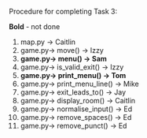 Procedure for completing Task 3:

**Bold** - not done

1. map.py -> Caitlin  
2. game.py-> move() -> Izzy
3. **game.py-> menu() -> Sam**  
4. game.py-> is_valid_exit() -> Izzy  
5. **game.py-> print_menu() -> Tom**  
6. game.py-> print_menu_line() -> Mike  
7. game.py-> exit_leads_to() -> Jay  
8. game.py-> display_room() -> Caitlin
9. game.py-> normalise_input() -> Ed  
10. game.py-> remove_spaces() -> Ed  
11. game.py-> remove_punct() -> Ed  


